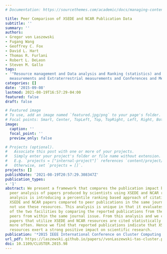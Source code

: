 ```yaml
---
# Documentation: https://sourcethemes.com/academic/docs/managing-content/

title: Peer Comparison of XSEDE and NCAR Publication Data
subtitle: ''
summary: ''
authors:
- Gregor von Laszewski
- Fugang Wang
- Geoffrey C. Fox
- David L. Hart
- Thomas R. Furlani
- Robert L. DeLeon
- Steven M. Gallo
tags:
- '"Resource management and Data analysis and Ranking (statistics) and Atmospheric
  measurements and Extraterrestrial measurements and Conferences and Metrics and publications"'
categories: []
date: '2015-09-08'
lastmod: 2021-08-19T16:57:29-04:00
featured: false
draft: false

# Featured image
# To use, add an image named `featured.jpg/png` to your page's folder.
# Focal points: Smart, Center, TopLeft, Top, TopRight, Left, Right, BottomLeft, Bottom, BottomRight.
image:
  caption: ''
  focal_point: ''
  preview_only: false

# Projects (optional).
#   Associate this post with one or more of your projects.
#   Simply enter your project's folder or file name without extension.
#   E.g. `projects = ["internal-project"]` references `content/project/deep-learning/index.md`.
#   Otherwise, set `projects = []`.
projects: []
publishDate: '2021-08-19T20:57:29.308347Z'
publication_types:
- '1'
abstract: We present a framework that compares the publication impact based on a comprehensive
  peer analysis of papers produced by scientists using XSEDE and NCAR resources. The
  analysis is introducing a percentile ranking based approach of citations of the
  XSEDE and NCAR papers compared to peer publications in the same journal that do
  not use these resources. This analysis is unique in that it evaluates the impact
  of the two facilities by comparing the reported publications from them to their
  peers from within the same journal issue. From this analysis and we can see that
  papers that utilize XSEDE and NCAR resources are cited statistically significantly
  more often. Hence we find that reported publications indicate that XSEDE and NCAR
  resources exert a strong positive impact on scientific research.
publication: '*2015 IEEE International Conference on Cluster Computing and*'
url_pdf: https://laszewski.github.io/papers//vonLaszewski-tas-cluster.pdf
doi: 10.1109/CLUSTER.2015.98
---
```


